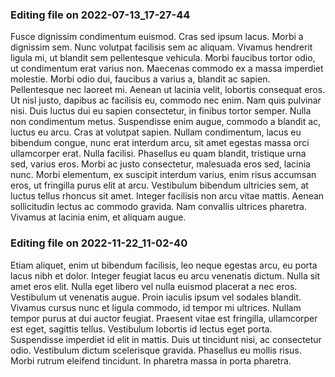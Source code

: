 

### Editing file on 2022-07-13_17-27-44

Fusce dignissim condimentum euismod. Cras sed ipsum lacus. Morbi a dignissim sem. Nunc volutpat facilisis sem ac aliquam. Vivamus hendrerit ligula mi, ut blandit sem pellentesque vehicula. Morbi faucibus tortor odio, ut condimentum erat varius non. Maecenas commodo ex a massa imperdiet molestie. Morbi odio dui, faucibus a varius a, blandit ac sapien. Pellentesque nec laoreet mi. Aenean ut lacinia velit, lobortis consequat eros. Ut nisl justo, dapibus ac facilisis eu, commodo nec enim. Nam quis pulvinar nisi. Duis luctus dui eu sapien consectetur, in finibus tortor semper. Nulla non condimentum metus. Suspendisse enim augue, commodo a blandit ac, luctus eu arcu. Cras at volutpat sapien.
Nullam condimentum, lacus eu bibendum congue, nunc erat interdum arcu, sit amet egestas massa orci ullamcorper erat. Nulla facilisi. Phasellus eu quam blandit, tristique urna sed, varius eros. Morbi ac justo consectetur, malesuada eros sed, lacinia nunc. Morbi elementum, ex suscipit interdum varius, enim risus accumsan eros, ut fringilla purus elit at arcu. Vestibulum bibendum ultricies sem, at luctus tellus rhoncus sit amet. Integer facilisis non arcu vitae mattis. Aenean sollicitudin lectus ac commodo gravida. Nam convallis ultrices pharetra. Vivamus at lacinia enim, et aliquam augue.




### Editing file on 2022-11-22_11-02-40

Etiam aliquet, enim ut bibendum facilisis, leo neque egestas arcu, eu porta lacus nibh et dolor. Integer feugiat lacus eu arcu venenatis dictum. Nulla sit amet eros elit. Nulla eget libero vel nulla euismod placerat a nec eros. Vestibulum ut venenatis augue. Proin iaculis ipsum vel sodales blandit. Vivamus cursus nunc et ligula commodo, id tempor mi ultrices. Nullam tempor purus at dui auctor feugiat.
Praesent vitae est fringilla, ullamcorper est eget, sagittis tellus. Vestibulum lobortis id lectus eget porta. Suspendisse imperdiet id elit in mattis. Duis ut tincidunt nisi, ac consectetur odio. Vestibulum dictum scelerisque gravida. Phasellus eu mollis risus. Morbi rutrum eleifend tincidunt. In pharetra massa in porta pharetra.


